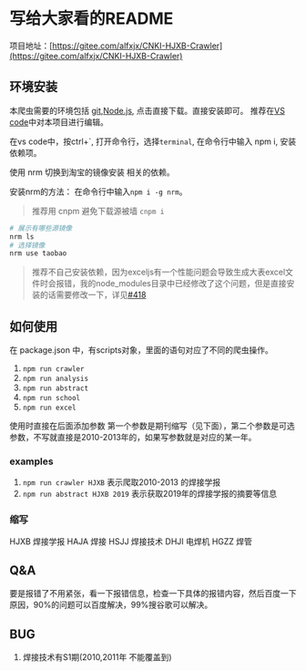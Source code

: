 # 写给大家看的README

项目地址：[https://gitee.com/alfxjx/CNKI-HJXB-Crawler](https://gitee.com/alfxjx/CNKI-HJXB-Crawler)

## 环境安装

本爬虫需要的环境包括 [git](https://npm.taobao.org/mirrors/git-for-windows/v2.27.0.windows.1/),[Node.js](https://nodejs.org/en/), 点击直接下载。直接安装即可。
推荐在[VS code](https://code.visualstudio.com/)中对本项目进行编辑。

在vs code中，按ctrl+\`, 打开命令行，选择`terminal`, 在命令行中输入 npm i, 安装依赖项。

使用 nrm 切换到淘宝的镜像安装 相关的依赖。

安装nrm的方法： 在命令行中输入`npm i -g nrm`。

> 推荐用 cnpm 避免下载源被墙 `cnpm i`

```bash
# 展示有哪些源镜像
nrm ls
# 选择镜像
nrm use taobao
```
> 推荐不自己安装依赖，因为exceljs有一个性能问题会导致生成大表excel文件时会报错，我的node_modules目录中已经修改了这个问题，但是直接安装的话需要修改一下，详见[#418](https://github.com/exceljs/exceljs/issues/418)

## 如何使用

在 package.json 中，有scripts对象，里面的语句对应了不同的爬虫操作。

1. `npm run crawler`
2. `npm run analysis`
3. `npm run abstract`
4. `npm run school`
5. `npm run excel`

使用时直接在后面添加参数 第一个参数是期刊缩写（见下面），第二个参数是可选参数，不写就直接是2010-2013年的，如果写参数就是对应的某一年。

### examples

1. `npm run crawler HJXB` 表示爬取2010-2013 的焊接学报
2. `npm run abstract HJXB 2019` 表示获取2019年的焊接学报的摘要等信息

### 缩写

HJXB 焊接学报
HAJA 焊接
HSJJ 焊接技术
DHJI 电焊机
HGZZ 焊管

## Q&A

要是报错了不用紧张，看一下报错信息，检查一下具体的报错内容，然后百度一下原因，90%的问题可以百度解决，99%搜谷歌可以解决。

## BUG

1. 焊接技术有S1期(2010,2011年 不能覆盖到)